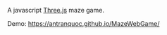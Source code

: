 A javascript [Three.js](http://threejs.org/) maze game.

Demo:  https://antranquoc.github.io/MazeWebGame/
